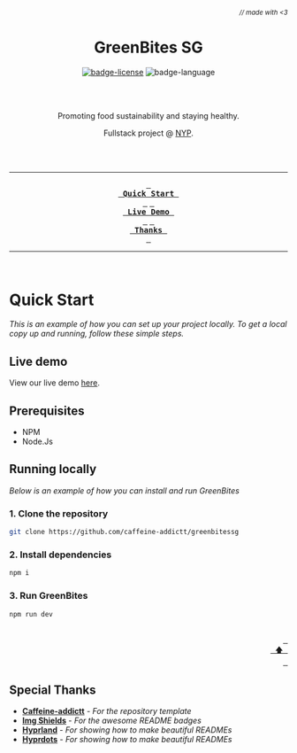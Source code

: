 ###### _<div align="right"><sub>// made with <3</sub></div>_

<div align="center">

# GreenBites SG

<!-- Badges -->

[![badge-license]][license]
![badge-language]

<br><br>

<!-- Description -->

Promoting food sustainability and staying healthy.

Fullstack project @ [NYP](https://www.nyp.edu.sg/).

<br><br>

---

<!-- TOC -->

**[<kbd> <br> Quick Start <br> </kbd>](#quick-start)**
**[<kbd> <br> Live Demo <br> </kbd>](https://greenbitessg.ngjx.org)**
**[<kbd> <br> Thanks <br> </kbd>](#special-thanks)**

---

<br>

</div>

# Quick Start

_This is an example of how you can set up your project locally.
To get a local copy up and running, follow these simple steps._

## Live demo

View our live demo [here](https://greenbitessg.ngjx.org).

## Prerequisites

- NPM
- Node.Js

## Running locally

_Below is an example of how you can install and run GreenBites_

### 1. Clone the repository

```sh
git clone https://github.com/caffeine-addictt/greenbitessg
```

### 2. Install dependencies

```sh
npm i
```

### 3. Run GreenBites

```sh
npm run dev
```

<div align="right">
  <br>
  <a href="#-made-with-3"><kbd> <br> 🡅 <br> </kbd></a>
</div>

## Special Thanks

- **[Caffeine-addictt][template-repo]** - _For the repository template_
- **[Img Shields][img-shields]** - _For the awesome README badges_
- **[Hyprland][hyprland]** - _For showing how to make beautiful READMEs_
- **[Hyprdots][hyprdots]** - _For showing how to make beautiful READMEs_

<!-- MARKDOWN LINKS & IMAGES -->
<!-- https://www.markdownguide.org/basic-syntax/#reference-style-links -->

[license]: https://github.com/caffeine-addictt/greenbitessg/blob/main/LICENSE

<!---------------- {{Thanks}} ---------------->

[template-repo]: https://github.com/caffeine-addictt/template
[hyprland]: https://github.com/hyprwm/Hyprland
[hyprdots]: https://github.com/prasanthrangan/hyprdots
[img-shields]: https://shields.io

<!---------------- {{Badges}} ---------------->

[badge-language]: https://img.shields.io/github/languages/top/caffeine-addictt/greenbitessg
[badge-license]: https://img.shields.io/github/license/caffeine-addictt/greenbitessg
